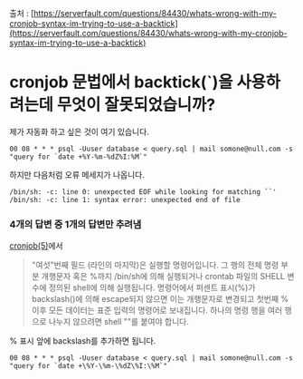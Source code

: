 출처 : [https://serverfault.com/questions/84430/whats-wrong-with-my-cronjob-syntax-im-trying-to-use-a-backtick](https://serverfault.com/questions/84430/whats-wrong-with-my-cronjob-syntax-im-trying-to-use-a-backtick)

# cronjob 문법에서 backtick(\`)을 사용하려는데 무엇이 잘못되었습니까?

제가 자동화 하고 싶은 것이 여기 있습니다.

```shell
00 08 * * * psql -Uuser database < query.sql | mail somone@null.com -s "query for `date +%Y-%m-%dZ%I:%M`"
```

하지만 다음처럼 오류 메세지가 나옵니다.

```shell
/bin/sh: -c: line 0: unexpected EOF while looking for matching ``'
/bin/sh: -c: line 1: syntax error: unexpected end of file
```

### 4개의 답변 중 1개의 답변만 추려냄

[cronjob(5)](https://linux.die.net/man/5/crontab)에서

> "여섯"번째 필드 (라인의 마지막)은 실행할 명령어입니다. 그 행의 전체 명령 부분 개행문자 혹은 %까지 /bin/sh에 의해 실행되거나 crontab 파일의 SHELL 변수에 정의된 shell에 의해 실행됩니다. 명령어에서 퍼센트 표시(%)가 backslash()에 의해 escape되지 않으면 이는 개행문자로 변경되고 첫번째 % 이후 모든 데이터는 표준 입력의 명령어로 보내집니다. 하나의 명령 행을 여러 행으로 나누지 않으려면 shell ""를 붙여야 합니다.

% 표시 앞에 backslash를 추가하면 됩니다.

```
00 08 * * * psql -Uuser database < query.sql | mail somone@null.com -s "query for `date +\%Y-\%m-\%dZ\%I:\%M`"
```
